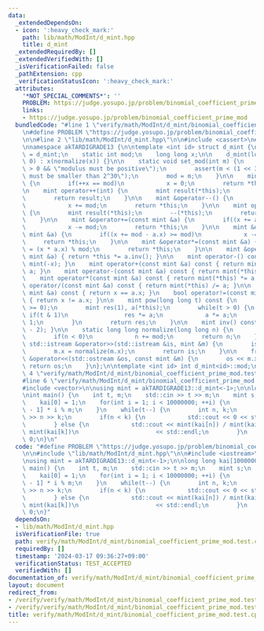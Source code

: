 ```yaml
---
data:
  _extendedDependsOn:
  - icon: ':heavy_check_mark:'
    path: lib/math/ModInt/d_mint.hpp
    title: d_mint
  _extendedRequiredBy: []
  _extendedVerifiedWith: []
  _isVerificationFailed: false
  _pathExtension: cpp
  _verificationStatusIcon: ':heavy_check_mark:'
  attributes:
    '*NOT_SPECIAL_COMMENTS*': ''
    PROBLEM: https://judge.yosupo.jp/problem/binomial_coefficient_prime_mod
    links:
    - https://judge.yosupo.jp/problem/binomial_coefficient_prime_mod
  bundledCode: "#line 1 \"verify/math/ModInt/d_mint/binomial_coefficient_prime_mod.test.cpp\"\
    \n#define PROBLEM \"https://judge.yosupo.jp/problem/binomial_coefficient_prime_mod\"\
    \n\n#line 2 \"lib/math/ModInt/d_mint.hpp\"\n\n#include <cassert>\n#include <iostream>\n\
    \nnamespace akTARDIGRADE13 {\n\ntemplate <int id> struct d_mint {\n    using mint\
    \ = d_mint;\n    static int mod;\n    long long x;\n\n    d_mint(long long x =\
    \ 0) : x(normalize(x)) {}\n\n    static void set_mod(int m) {\n        assert(m\
    \ > 0 && \"modulus must be positive\");\n        assert(m < (1 << 30) && \"modulus\
    \ must be smaller than 2^30\");\n        mod = m;\n    }\n\n    mint &operator++()\
    \ {\n        if(++x == mod)\n            x = 0;\n        return *this;\n    }\n\
    \n    mint operator++(int) {\n        mint result(*this);\n        ++(*this);\n\
    \        return result;\n    }\n\n    mint &operator--() {\n        if(--x < 0)\n\
    \            x += mod;\n        return *this;\n    }\n\n    mint operator--(int)\
    \ {\n        mint result(*this);\n        --(*this);\n        return result;\n\
    \    }\n\n    mint &operator+=(const mint &a) {\n        if((x += a.x) >= mod)\n\
    \            x -= mod;\n        return *this;\n    }\n\n    mint &operator-=(const\
    \ mint &a) {\n        if((x += mod - a.x) >= mod)\n            x -= mod;\n   \
    \     return *this;\n    }\n\n    mint &operator*=(const mint &a) {\n        x\
    \ = (x * a.x) % mod;\n        return *this;\n    }\n\n    mint &operator/=(const\
    \ mint &a) { return *this *= a.inv(); }\n\n    mint operator-() const { return\
    \ mint(-x); }\n    mint operator+(const mint &a) const { return mint(*this) +=\
    \ a; }\n    mint operator-(const mint &a) const { return mint(*this) -= a; }\n\
    \    mint operator*(const mint &a) const { return mint(*this) *= a; }\n    mint\
    \ operator/(const mint &a) const { return mint(*this) /= a; }\n\n    bool operator==(const\
    \ mint &a) const { return x == a.x; }\n    bool operator!=(const mint &a) const\
    \ { return x != a.x; }\n\n    mint pow(long long t) const {\n        assert(t\
    \ >= 0);\n        mint res(1), a(*this);\n        while(t > 0) {\n           \
    \ if(t & 1)\n                res *= a;\n            a *= a;\n            t >>=\
    \ 1;\n        }\n        return res;\n    }\n\n    mint inv() const { return pow(mod\
    \ - 2); }\n\n    static long long normalize(long long n) {\n        n %= mod;\n\
    \        if(n < 0)\n            n += mod;\n        return n;\n    }\n\n    friend\
    \ std::istream &operator>>(std::istream &is, mint &m) {\n        is >> m.x;\n\
    \        m.x = normalize(m.x);\n        return is;\n    }\n\n    friend std::ostream\
    \ &operator<<(std::ostream &os, const mint &m) {\n        os << m.x;\n       \
    \ return os;\n    }\n};\n\ntemplate <int id> int d_mint<id>::mod;\n\n}\n#line\
    \ 4 \"verify/math/ModInt/d_mint/binomial_coefficient_prime_mod.test.cpp\"\n\n\
    #line 6 \"verify/math/ModInt/d_mint/binomial_coefficient_prime_mod.test.cpp\"\n\
    #include <vector>\n\nusing mint = akTARDIGRADE13::d_mint<-1>;\n\nlong long kai[10000000];\n\
    \nint main() {\n    int t, m;\n    std::cin >> t >> m;\n    mint s;\n    mint::set_mod(m);\n\
    \    kai[0] = 1;\n    for(int i = 1; i < 10000000; ++i) {\n        kai[i] = kai[i\
    \ - 1] * i % m;\n    }\n    while(t--) {\n        int n, k;\n        std::cin\
    \ >> n >> k;\n        if(n < k) {\n            std::cout << 0 << std::endl;\n\
    \        } else {\n            std::cout << mint(kai[n]) / mint(kai[n - k]) /\
    \ mint(kai[k])\n                      << std::endl;\n        }\n    }\n    return\
    \ 0;\n}\n"
  code: "#define PROBLEM \"https://judge.yosupo.jp/problem/binomial_coefficient_prime_mod\"\
    \n\n#include \"lib/math/ModInt/d_mint.hpp\"\n\n#include <iostream>\n#include <vector>\n\
    \nusing mint = akTARDIGRADE13::d_mint<-1>;\n\nlong long kai[10000000];\n\nint\
    \ main() {\n    int t, m;\n    std::cin >> t >> m;\n    mint s;\n    mint::set_mod(m);\n\
    \    kai[0] = 1;\n    for(int i = 1; i < 10000000; ++i) {\n        kai[i] = kai[i\
    \ - 1] * i % m;\n    }\n    while(t--) {\n        int n, k;\n        std::cin\
    \ >> n >> k;\n        if(n < k) {\n            std::cout << 0 << std::endl;\n\
    \        } else {\n            std::cout << mint(kai[n]) / mint(kai[n - k]) /\
    \ mint(kai[k])\n                      << std::endl;\n        }\n    }\n    return\
    \ 0;\n}"
  dependsOn:
  - lib/math/ModInt/d_mint.hpp
  isVerificationFile: true
  path: verify/math/ModInt/d_mint/binomial_coefficient_prime_mod.test.cpp
  requiredBy: []
  timestamp: '2024-03-17 09:36:27+09:00'
  verificationStatus: TEST_ACCEPTED
  verifiedWith: []
documentation_of: verify/math/ModInt/d_mint/binomial_coefficient_prime_mod.test.cpp
layout: document
redirect_from:
- /verify/verify/math/ModInt/d_mint/binomial_coefficient_prime_mod.test.cpp
- /verify/verify/math/ModInt/d_mint/binomial_coefficient_prime_mod.test.cpp.html
title: verify/math/ModInt/d_mint/binomial_coefficient_prime_mod.test.cpp
---
```

